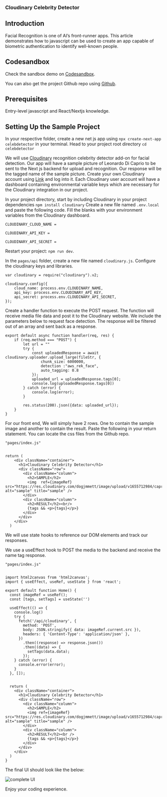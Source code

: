 ### Cloudinary Celebrity Detector

## Introduction

Facial Recognition is one of AI’s front-runner apps. This article demonstrates how to javascript can be used to create an app capable of biometric authentication to identify well-known people.

## Codesandbox

Check the sandbox demo on  [Codesandbox](/).

<CodeSandbox
title="mergevideos"
id=" "
/>

You can also get the project Github repo using [Github](/).

## Prerequisites

Entry-level javascript and React/Nextjs knowledge.

## Setting Up the Sample Project

In your respective folder, create a new net js app using `npx create-next-app celebdetector` in your terminal.
Head to your project root directory `cd celebdetector`
 

We will use [Cloudinary](https://cloudinary.com/?ap=em) recognition celebrity detector add-on for facial detection. Our app will have a sample picture of Leonardo Di Caprio to be sent to the Next js backend for upload and recognition. Our response will be the tagged name of the sample picture.
Create your own Cloudinary account using [Link](https://cloudinary.com/console) and log into it. Each Cloudinary user account will have a dashboard containing environmental variable keys which are necessary for the Cloudinary integration in our project.

In your project directory, start by including Cloudinary in your project dependencies `npm install cloudinary`
Create a new file named `.env.local` and paste the following code. Fill the blanks with your environment variables from the Cloudinary dashboard.

```
CLOUDINARY_CLOUD_NAME =

CLOUDINARY_API_KEY =

CLOUDINARY_API_SECRET =
```

Restart your project: `npm run dev`.

In the `pages/api` folder, create a new file named `cloudinary.js`. 
Configure the cloudinary keys and libraries.

```
var cloudinary = require("cloudinary").v2;

cloudinary.config({
    cloud_name: process.env.CLOUDINARY_NAME,
    api_key: process.env.CLOUDINARY_API_KEY,
    api_secret: process.env.CLOUDINARY_API_SECRET,
});
```
Create a handler function to execute the POST request. The function will receive media file data and post it to the Cloudinary website. We include the parameters below to request face detection. The response will be filtered out of an array and sent back as a response.
```
export default async function handler(req, res) {
    if (req.method === "POST") {
        let url = ""
        try {
            const uploadedResponse = await cloudinary.uploader.upload_large(fileStr, {
                chunk_size: 6000000,
                detection :"aws_rek_face",
                auto_tagging: 0.8
            });
            uploaded_url = uploadedResponse.tags[0];
            console.log(uploadedResponse.tags[0])
        } catch (error) {
            console.log(error);
        }

        res.status(200).json({data: uploaded_url});
    }
}
```

For our front end, We will simply have 2 rows. One to contain the sample image and another to contain the result. Paste the following in your return statement. You can locate the css files from the Github repo. 

```
"pages/index.js"


return (
    <div className="container">
      <h1>Cloudinary Celebrity Detector</h1>
      <div className="row">
        <div className="column">
          <h2>SAMPLE</h2>
          <img  ref={imageRef} src="https://res.cloudinary.com/dogjmmett/image/upload/v1655712984/caprio_bilnap.png" alt="sample" title="sample" />
        </div>
        <div className="column">
          <h2>RESULT</h2><br/>
          {tags && <p>{tags}</p>}
        </div>
      </div>
    </div>
  )
```

We will use state hooks to reference our DOM elements and track our responses. 

We use a useEffect hook to POST the media to the backend and receive the name tag response. 

```
"pages/index.js"


import html2canvas from 'html2canvas';
import { useEffect, useRef, useState } from 'react';

export default function Home() {
  const imageRef = useRef();
  const [tags, setTags] = useState('')

  useEffect(() => {
    console.log()
    try {
      fetch('/api/cloudinary', {
        method: 'POST',
        body: JSON.stringify({ data: imageRef.current.src }),
        headers: { 'Content-Type': 'application/json' },
      })
        .then((response) => response.json())
        .then((data) => {
          setTags(data.data);
        });
    } catch (error) {
      console.error(error);
    }
  }, []);


  return (
    <div className="container">
      <h1>Cloudinary Celebrity Detector</h1>
      <div className="row">
        <div className="column">
          <h2>SAMPLE</h2>
          <img ref={imageRef} src="https://res.cloudinary.com/dogjmmett/image/upload/v1655712984/caprio_bilnap.png" alt="sample" title="sample" />
        </div>
        <div className="column">
          <h2>RESULT</h2><br />
          {tags && <p>{tags}</p>}
        </div>
      </div>
    </div>
  )
}

```
The final UI should look like the below:

![complete UI](https://res.cloudinary.com/dogjmmett/image/upload/v1655718961/UI_movqgn.png "complete UI")

Enjoy your coding experience.